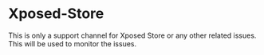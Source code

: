 # Xposed-Store
This is only a support channel for Xposed Store or any other related issues. This will be used to monitor the issues.
